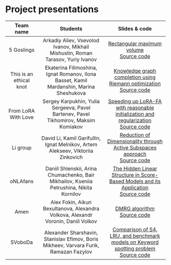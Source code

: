 # Project presentations

| Team name   | Students | Slides & code |
| :-----------: | :-----------: | :-----------: |
| 5 Goslings |   Arkadiy Aliev, Vsevolod Ivanov, Mikhail Mishustin,  Roman Tarasov,  Yuriy Ivanov | [Rectangular maximum volume](./slides/5goslings.pdf) <br> [Source code](https://github.com/ArkadiyAliev/Rectangular-maximum-volume) |
| This is an ethical knot | Ekaterina Filimoshina, Ignat Romanov, Ilona Basset, Kamil Mardanshin, Marina Sheshukova | [Knowledge graph completion using Riemann optimization](./slides/ethical_knot.pdf) <br> [Source code](https://github.com/marina-shesha/NLA_project) |
| From LoRA With Love | Sergey Karpukhin, Yulia Sergeeva, Pavel Bartenev, Pavel Tikhomirov, Maksim Komiakov | [Speeding up LoRA-FA with reasonable initialization and regularization](./slides/FromLoRAWithLove.pdf) <br> [Source code](https://github.com/shredder67/svd-lorafa) |
| Li group | David Li, Kamil Garifullin, Ignat Melnikov, Artem Alekseev, Viktoriia Zinkovich | [Reduction of Dimensionality through Active Subspaces approach](./slides/LiGroup.pdf) <br> [Source code](https://github.com/David-cripto/RDAS) |
| oNLAfans | Daniil Shlenskii, Arina Chumachenko, Bair Mikhailov, Kseniia Petrushina, Nikita Kornilov | [The Hidden Linear Structure in Score-Based Models and its Application](./slides/oNLAfans.pdf) <br> [Source code](https://github.com/pkseniya/TheHiddenLinearStructureInScore-BasedModels) |
| Amen | Alex Fokin, Aikun Bexultanova, Alexandra Volkova, Alexandr Voronin, Daniil Volkov | [DMRG algorithm](./slides/Amen.pdf) <br> [Source code](https://github.com/Alex2034/dmrg) |
| SVoboDa | Alexander Sharshavin, Stanislav Efimov, Boris Mikheev, Varvara Furik, Ramazan Fazylov | [Comparison of S4, LRU, and benchmark models on Keyword spotting problem](./slides/SVoboDa.pdf) <br> [Source code](https://github.com/shallex/NLA_23_project) |
